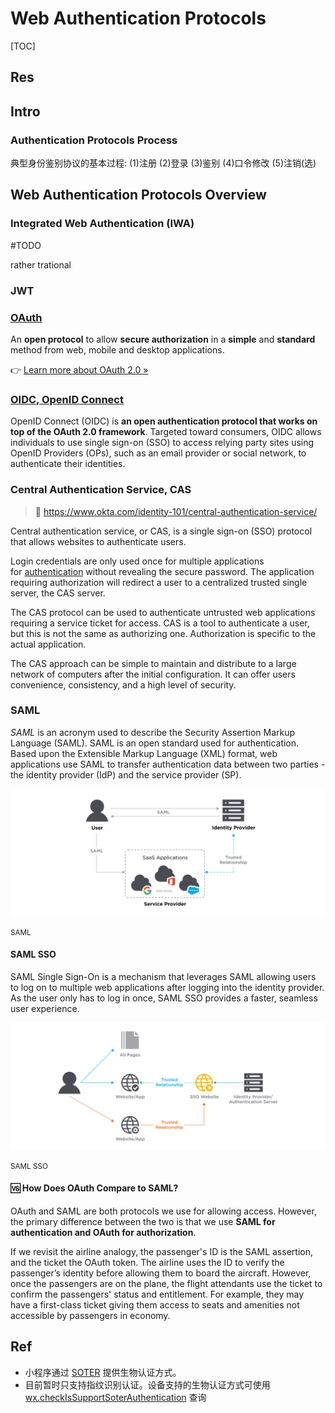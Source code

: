# Web Authentication Protocols

[TOC]



## Res



## Intro
### Authentication Protocols Process
典型身份鉴别协议的基本过程: 
(1)注册
(2)登录 
(3)鉴别
(4)口令修改
(5)注销(选)



## Web Authentication Protocols Overview
### Integrated Web Authentication (IWA)
#TODO 

rather trational 


### JWT



### [OAuth](https://oauth.net)

An **open protocol** to allow **secure authorization** in a **simple** and **standard** method from web, mobile and desktop applications.

👉 [Learn more about OAuth 2.0 »](https://oauth.net/2/) 



### [OIDC, OpenID Connect](https://openid.net/connect/)

OpenID Connect (OIDC) is **an open authentication protocol that works on top of the OAuth 2.0 framework**. Targeted toward consumers, OIDC allows individuals to use single sign-on (SSO) to access relying party sites using OpenID Providers (OPs), such as an email provider or social network, to authenticate their identities.



### Central Authentication Service, CAS
> 🔗 https://www.okta.com/identity-101/central-authentication-service/

Central authentication service, or CAS, is a single sign-on (SSO) protocol that allows websites to authenticate users.

Login credentials are only used once for multiple applications for [authentication](https://www.okta.com/identity-101/authentication/) without revealing the secure password. The application requiring authorization will redirect a user to a centralized trusted single server, the CAS server.

The CAS protocol can be used to authenticate untrusted web applications requiring a service ticket for access. CAS is a tool to authenticate a user, but this is not the same as authorizing one. Authorization is specific to the actual application.

The CAS approach can be simple to maintain and distribute to a large network of computers after the initial configuration. It can offer users convenience, consistency, and a high level of security.



### SAML

*SAML* is an acronym used to describe the Security Assertion Markup Language (SAML). SAML is an open standard used for authentication. Based upon the Extensible Markup Language (XML) format, web applications use SAML to transfer authentication data between two parties - the identity provider (IdP) and the service provider (SP).

![saml](../../../../../../../Assets/Pics/saml.svg)

<small>SAML</small>



#### SAML SSO

SAML Single Sign-On is a mechanism that leverages SAML allowing users to log on to multiple web applications after logging into the identity provider. As the user only has to log in once, SAML SSO provides a faster, seamless user experience.

![iam](../../../../../../../Assets/Pics/iam.svg)

<small>SAML SSO</small>



#### 🆚 How Does OAuth Compare to SAML?
OAuth and SAML are both protocols we use for allowing access. However, the primary difference between the two is that we use **SAML for authentication and OAuth for authorization**.

If we revisit the airline analogy, the passenger's ID is the SAML assertion, and the ticket the OAuth token. The airline uses the ID to verify the passenger’s identity before allowing them to board the aircraft. However, once the passengers are on the plane, the flight attendants use the ticket to confirm the passengers' status and entitlement. For example, they may have a first-class ticket giving them access to seats and amenities not accessible by passengers in economy.



## Ref
[secure authentication]: https://www.securecoding.com/blog/secure-authentication/
[自己动手做一个简单的 Telegram 入群验证 Bot |]: https://tstrs.me/1490.html
[用于识别、认证和验证的生物识别认证系统]: https://www.boonedam.com/zh-cn/accessories-and-additions/biometric-authentication-systems
[微信官方文档 -- 生物认证]: https://developers.weixin.qq.com/miniprogram/dev/framework/open-ability/bio-auth.html

- 小程序通过 [SOTER](https://github.com/Tencent/soter) 提供生物认证方式。
- 目前暂时只支持指纹识别认证。设备支持的生物认证方式可使用 [wx.checkIsSupportSoterAuthentication](https://developers.weixin.qq.com/miniprogram/dev/api/open-api/soter/wx.checkIsSupportSoterAuthentication.html) 查询

[22. Anonymous Authentication（匿名认证）]: https://www.cnblogs.com/jrkl/p/13513429.html

[SAML Explained in Plain English]: https://www.onelogin.com/learn/saml


